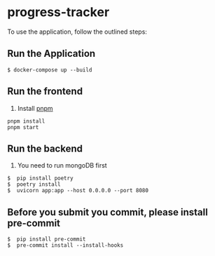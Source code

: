 # progress-tracker

To use the application, follow the outlined steps:

## Run the Application
```console
$ docker-compose up --build
```

## Run the frontend
1. Install [pnpm](https://pnpm.io/zh-TW/) 
```console
pnpm install
pnpm start
```

## Run the backend
1. You need to run mongoDB first
```console
$  pip install poetry
$  poetry install
$  uvicorn app:app --host 0.0.0.0 --port 8080
```

## Before you submit you commit, please install pre-commit
```console
$  pip install pre-commit
$  pre-commit install --install-hooks
```
